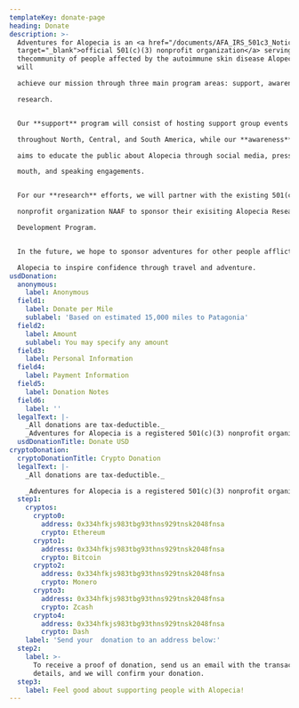 ```yaml
---
templateKey: donate-page
heading: Donate
description: >-
  Adventures for Alopecia is an <a href="/documents/AFA_IRS_501c3_Notice.pdf"
  target="_blank">official 501(c)(3) nonprofit organization</a> serving
  thecommunity of people affected by the autoimmune skin disease Alopecia. We
  will

  achieve our mission through three main program areas: support, awareness, and

  research.  


  Our **support** program will consist of hosting support group events

  throughout North, Central, and South America, while our **awareness** program

  aims to educate the public about Alopecia through social media, press, word of

  mouth, and speaking engagements.  


  For our **research** efforts, we will partner with the existing 501(c)(3)

  nonprofit organization NAAF to sponsor their exisiting Alopecia Research

  Development Program.  


  In the future, we hope to sponsor adventures for other people afflicted by

  Alopecia to inspire confidence through travel and adventure.  
usdDonation:
  anonymous:
    label: Anonymous
  field1:
    label: Donate per Mile
    sublabel: 'Based on estimated 15,000 miles to Patagonia'
  field2:
    label: Amount
    sublabel: You may specify any amount
  field3:
    label: Personal Information
  field4:
    label: Payment Information
  field5:
    label: Donation Notes
  field6:
    label: ''
  legalText: |-
    _All donations are tax-deductible._  
    _Adventures for Alopecia is a registered 501(c)(3) nonprofit organization._
  usdDonationTitle: Donate USD
cryptoDonation:
  cryptoDonationTitle: Crypto Donation
  legalText: |-
    _All donations are tax-deductible._

    _Adventures for Alopecia is a registered 501(c)(3) nonprofit organization._
  step1:
    cryptos:
      crypto0:
        address: 0x334hfkjs983tbg93thns929tnsk2048fnsa
        crypto: Ethereum
      crypto1:
        address: 0x334hfkjs983tbg93thns929tnsk2048fnsa
        crypto: Bitcoin
      crypto2:
        address: 0x334hfkjs983tbg93thns929tnsk2048fnsa
        crypto: Monero
      crypto3:
        address: 0x334hfkjs983tbg93thns929tnsk2048fnsa
        crypto: Zcash
      crypto4:
        address: 0x334hfkjs983tbg93thns929tnsk2048fnsa
        crypto: Dash
    label: 'Send your  donation to an address below:'
  step2:
    label: >-
      To receive a proof of donation, send us an email with the transactions
      details, and we will confirm your donation.
  step3:
    label: Feel good about supporting people with Alopecia!
---
```


